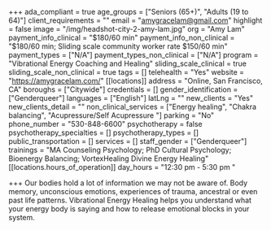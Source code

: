 +++
ada_compliant = true
age_groups = ["Seniors (65+)", "Adults (19 to 64)"]
client_requirements = ""
email = "amygracelam@gmail.com"
highlight = false
image = "/img/headshot-city-2-amy-lam.jpg"
org = "Amy Lam"
payment_info_clinical = "$180/60 min"
payment_info_non_clinical = "$180/60 min; Sliding scale community worker rate $150/60 min"
payment_types = ["N/A"]
payment_types_non_clinical = ["N/A"]
program = "Vibrational Energy Coaching and Healing"
sliding_scale_clinical = true
sliding_scale_non_clinical = true
tags = []
telehealth = "Yes"
website = "https://amygracelam.com/"
[[locations]]
address = "Online, San Francisco, CA"
boroughs = ["Citywide"]
credentials = []
gender_identification = ["Genderqueer"]
languages = ["English"]
latLng = ""
new_clients = "Yes"
new_clients_detail = ""
non_clinical_services = ["Energy healing", "Chakra balancing", "Acupressure/Self Acupressure "]
parking = "No"
phone_number = "530-848-6600"
psychotherapy = false
psychotherapy_specialties = []
psychotherapy_types = []
public_transportation = []
services = []
staff_gender = ["Genderqueer"]
trainings = "MA Counseling Psychology; PhD Cultural Psychology; Bioenergy Balancing; VortexHealing Divine Energy Healing"
[[locations.hours_of_operation]]
day_hours = "12:30 pm - 5:30 pm "

+++
Our bodies hold a lot of information we may not be aware of. Body memory, unconscious emotions, experiences of trauma, ancestral or even past life patterns. Vibrational Energy Healing helps you understand what your energy body is saying and how to release emotional blocks in your system.